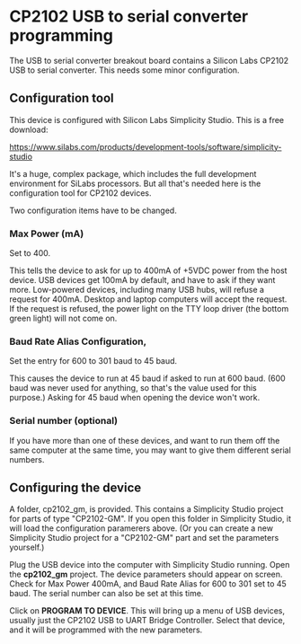 # CP2102 USB to serial converter programming

The USB to serial converter breakout board contains a Silicon Labs CP2102 USB to serial converter.
This needs some minor configuration.

## Configuration tool

This device is configured with Silicon Labs Simplicity Studio. This is a free download:

https://www.silabs.com/products/development-tools/software/simplicity-studio

It's a huge, complex package, which includes the full development environment for SiLabs processors. But all that's needed here
is the configuration tool for CP2102 devices.

Two configuration items have to be changed.

### Max Power (mA) 
Set to 400.

This tells the device to ask for up to 400mA of +5VDC power from the host device. USB devices get 100mA by default, and have to
ask if they want more. Low-powered devices, including many USB hubs, will refuse a request for 400mA. Desktop and laptop computers
will accept the request. If the request is refused, the power light on the TTY loop driver (the bottom green light) will not come on.

### Baud Rate Alias Configuration, 
Set the entry for 600 to 301 baud to 45 baud.

This causes the device to run at 45 baud if asked
to run at 600 baud.  (600 baud was never used for anything, so that's the value used for this purpose.)
Asking for 45 baud when opening the device won't work. 

### Serial number (optional)

If you have more than one of these devices, and want to run them off the same computer
at the same time, you may want to give them different serial numbers.

## Configuring the device

A folder, cp2102_gm, is provided. This contains a Simplicity Studio project for parts of type "CP2102-GM".
If you open this folder in Simplicity Studio, it will load the configuration paramerers above. (Or you can create a new Simplicity Studio
project for a "CP2102-GM" part and set the parameters yourself.)

Plug the USB device into the computer with Simplicity Studio running. Open the **cp2102_gm** project. 
The device parameters should appear on screen. Check for Max Power 400mA, and Baud Rate Alias for 600 to 301 set to 45 baud.
The serial number can also be set at this time.

Click on **PROGRAM TO DEVICE**.
This will bring up a menu of USB devices, usually just the CP2102 USB to UART Bridge Controller. Select that device, and it will be
programmed with the new parameters. 


